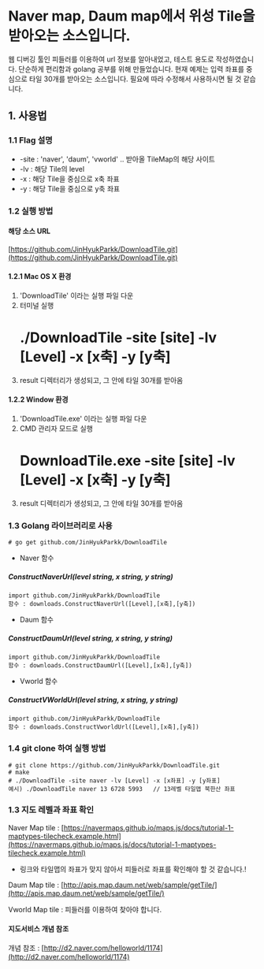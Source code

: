 # Naver map, Daum map에서 위성 Tile을 받아오는 소스입니다.
웹 디버깅 툴인 피들러를 이용하여 url 정보를 알아내었고, 테스트 용도로 작성하였습니다. 단순하게 편리함과 golang 공부를 위해 만들었습니다.
현재 예제는 입력 좌표를 중심으로 타일 30개를 받아오는 소스입니다. 필요에 따라 수정해서 사용하시면 될 것 같습니다.

## 1. 사용법
### 1.1 Flag 설명
* -site : 'naver', 'daum', 'vworld'   .. 받아올 TileMap의 해당 사이트
* -lv : 해당 Tile의 level
* -x : 해당 Tile을 중심으로 x축 좌표
* -y : 해당 Tile을 중심으로 y축 좌표

### 1.2 실행 방법  
#### 해당 소스 URL
[https://github.com/JinHyukParkk/DownloadTile.git](https://github.com/JinHyukParkk/DownloadTile.git)
#### 1.2.1 Mac OS X 환경
  1. 'DownloadTile' 이라는 실행 파일 다운
  2. 터미널 실행
      # ./DownloadTile -site [site] -lv [Level] -x [x축] -y [y축]
  3. result 디렉터리가 생성되고, 그 안에 타일 30개를 받아옴

#### 1.2.2 Window 환경
  1. 'DownloadTile.exe' 이라는 실행 파일 다운
  2. CMD 관리자 모드로 실행
      # DownloadTile.exe -site [site] -lv [Level] -x [x축] -y [y축]
  3. result 디렉터리가 생성되고, 그 안에 타일 30개를 받아옴

### 1.3 Golang 라이브러리로 사용
```
# go get github.com/JinHyukParkk/DownloadTile
```
* Naver 함수
##### ConstructNaverUrl(level string, x string, y string)
```
import github.com/JinHyukParkk/DownloadTile
함수 : downloads.ConstructNaverUrl([Level],[x축],[y축])
```
* Daum 함수
##### ConstructDaumUrl(level string, x string, y string)
```
import github.com/JinHyukParkk/DownloadTile
함수 : downloads.ConstructDaumUrl([Level],[x축],[y축])
```

* Vworld 함수
##### ConstructVWorldUrl(level string, x string, y string)
```
import github.com/JinHyukParkk/DownloadTile
함수 : downloads.ConstructVworldUrl([Level],[x축],[y축])
```

### 1.4 git clone 하여 실행 방법
```
# git clone https://github.com/JinHyukParkk/DownloadTile.git
# make
# ./DownloadTile -site naver -lv [Level] -x [x좌표] -y [y좌표]
예시) ./DownloadTile naver 13 6728 5993   // 13레벨 타일맵 북한산 좌표
```

### 1.3 지도 레벨과 좌표 확인
Naver Map tile : [https://navermaps.github.io/maps.js/docs/tutorial-1-maptypes-tilecheck.example.html](https://navermaps.github.io/maps.js/docs/tutorial-1-maptypes-tilecheck.example.html)
 - 링크와 타일맵의 좌표가 맞지 않아서 피들러로 좌표를 확인해야 할 것 같습니다.!

Daum Map tile : [http://apis.map.daum.net/web/sample/getTile/](http://apis.map.daum.net/web/sample/getTile/)

Vworld Map tile : 피들러를 이용하여 찾아야 합니다.

#### 지도서비스 개념 참조
개념 참조 : [http://d2.naver.com/helloworld/1174](http://d2.naver.com/helloworld/1174)
